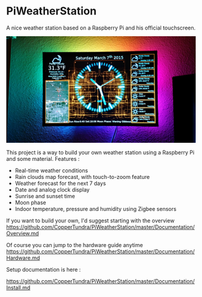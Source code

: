 # PiWeatherStation
A nice weather station based on a Raspberry Pi and his official touchscreen.

![PiWeatherStation Picture](https://raw.githubusercontent.com/CopperTundra/PiWeatherStation/master/Pictures/20150307_222711.jpg)


This project is a way to build your own weather station using a Raspberry Pi and some material.
Features :
- Real-time weather conditions
- Rain clouds map forecast, with touch-to-zoom feature
- Weather forecast for the next 7 days
- Date and analog clock display
- Sunrise and sunset time
- Moon phase
- Indoor temperature, pressure and humidity using Zigbee sensors

If you want to build your own, I'd suggest starting with the overview
https://github.com/CopperTundra/PiWeatherStation/master/Documentation/Overview.md

Of course you can jump to the hardware guide anytime https://github.com/CopperTundra/PiWeatherStation/master/Documentation/Hardware.md

Setup documentation is here :

https://github.com/CopperTundra/PiWeatherStation/master/Documentation/Install.md
